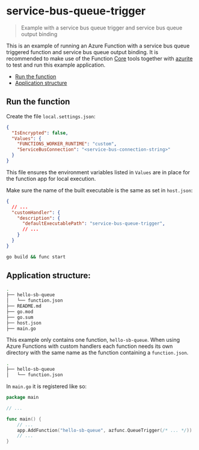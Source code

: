 # service-bus-queue-trigger

> Example with a service bus queue trigger and service bus queue output binding

This is an example of running an Azure Function with a service bus queue triggered function and service bus queue output binding. It is recommended to make use of the Function [Core](https://learn.microsoft.com/en-us/azure/azure-functions/functions-run-local) tools together with [azurite](https://learn.microsoft.com/en-us/azure/storage/common/storage-use-azurite) to test and run this example application.

* [Run the function](#run-the-function)
* [Application structure](#application-structure)

## Run the function

Create the file `local.settings.json`:

```json
{
  "IsEncrypted": false,
  "Values": {
    "FUNCTIONS_WORKER_RUNTIME": "custom",
    "ServiceBusConnection": "<service-bus-connection-string>"
  }
}
```

This file ensures the environment variables listed in `Values` are in place for the function app for local execution.

Make sure the name of the built executable is the same as set in `host.json`:

```json
{
  // ...
  "customHandler": {
    "description": {
      "defaultExecutablePath": "service-bus-queue-trigger",
      // ...
    }
  }
}
```

```sh
go build && func start
```

## Application structure:

```sh
.
├── hello-sb-queue
│   └── function.json
├── README.md
├── go.mod
├── go.sum
├── host.json
├── main.go
```

This example only contains one function, `hello-sb-queue`. When using Azure Functions with custom handlers each function needs its own directory with the same name as the function containing a `function.json`.

```sh
.
├── hello-sb-queue
│   └── function.json
```

In `main.go` it is registered like so:

```go
package main

// ...

func main() {
    // ...
    app.AddFunction("hello-sb-queue", azfunc.QueueTrigger(/* ... */))
    // ...
}
```
